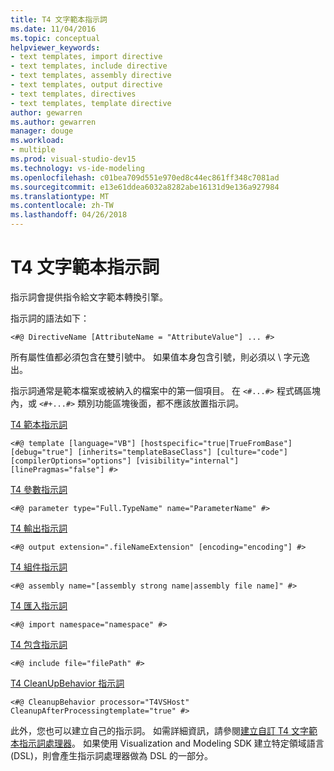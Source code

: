 ```yaml
---
title: T4 文字範本指示詞
ms.date: 11/04/2016
ms.topic: conceptual
helpviewer_keywords:
- text templates, import directive
- text templates, include directive
- text templates, assembly directive
- text templates, output directive
- text templates, directives
- text templates, template directive
author: gewarren
ms.author: gewarren
manager: douge
ms.workload:
- multiple
ms.prod: visual-studio-dev15
ms.technology: vs-ide-modeling
ms.openlocfilehash: c01bea709d551e970ed8c44ec861ff348c7081ad
ms.sourcegitcommit: e13e61ddea6032a8282abe16131d9e136a927984
ms.translationtype: MT
ms.contentlocale: zh-TW
ms.lasthandoff: 04/26/2018
---
```

# <a name="t4-text-template-directives"></a>T4 文字範本指示詞
指示詞會提供指令給文字範本轉換引擎。

 指示詞的語法如下：

```
<#@ DirectiveName [AttributeName = "AttributeValue"] ... #>
```

 所有屬性值都必須包含在雙引號中。 如果值本身包含引號，則必須以 \ 字元逸出。

 指示詞通常是範本檔案或被納入的檔案中的第一個項目。 在 `<#...#>` 程式碼區塊內，或 `<#+...#>` 類別功能區塊後面，都不應該放置指示詞。

 [T4 範本指示詞](../modeling/t4-template-directive.md)
 ```
<#@ template [language="VB"] [hostspecific="true|TrueFromBase"] [debug="true"] [inherits="templateBaseClass"] [culture="code"] [compilerOptions="options"] [visibility="internal"] [linePragmas="false"] #>
```

 [T4 參數指示詞](../modeling/t4-parameter-directive.md)
 ```
<#@ parameter type="Full.TypeName" name="ParameterName" #>
```

 [T4 輸出指示詞](../modeling/t4-output-directive.md)
 ```
<#@ output extension=".fileNameExtension" [encoding="encoding"] #>
```

 [T4 組件指示詞](../modeling/t4-assembly-directive.md)
 ```
<#@ assembly name="[assembly strong name|assembly file name]" #>
```

 [T4 匯入指示詞](../modeling/t4-import-directive.md)
 ```
<#@ import namespace="namespace" #>
```

 [T4 包含指示詞](../modeling/t4-include-directive.md)
 ```
<#@ include file="filePath" #>
```

 [T4 CleanUpBehavior 指示詞](../modeling/t4-cleanupbehavior-directive.md)
 ```
<#@ CleanupBehavior processor="T4VSHost" CleanupAfterProcessingtemplate="true" #>
```

 此外，您也可以建立自己的指示詞。 如需詳細資訊，請參閱[建立自訂 T4 文字範本指示詞處理器](../modeling/creating-custom-t4-text-template-directive-processors.md)。 如果使用 Visualization and Modeling SDK 建立特定領域語言 (DSL)，則會產生指示詞處理器做為 DSL 的一部分。